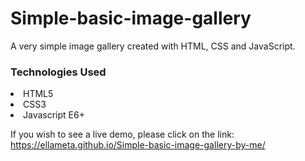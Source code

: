 # Simple-basic-image-gallery
A very simple image gallery created with HTML, CSS and JavaScript.

<h3>Technologies Used</h3>
<li>HTML5</li>
<li>CSS3</li>
<li>Javascript E6+</li>

If you wish to see a live demo, please click on the link: https://ellameta.github.io/Simple-basic-image-gallery-by-me/
